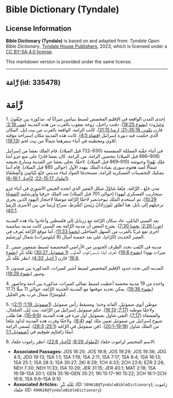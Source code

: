 # Bible Dictionary (Tyndale)

## License Information

**Bible Dictionary (Tyndale)** is based on and adapted from: _Tyndale Open Bible Dictionary_, [Tyndale House Publishers](https://tyndaleopenresources.com/), 2023, which is licensed under a [CC BY-SA 4.0 license](https://creativecommons.org/licenses/by-sa/4.0/legalcode.en).

This markdown version is provided under the same license.



--------------------------------

## رَّامَة (id: 335478)

رَّامَة
=======

1\. إحدى المدن الواقعة في الإقليم المخصص لسبط بنيامين ميراثًا له، مذكورة بين جِبْعُونَ وَبَئِيرُوتَ ([يشوع 18:25](https://ref.ly/Josh18:25)). دفنت راحيل، زوجة يعقوب بالقرب من هذه المدينة ([متى 2:18؛](https://ref.ly/Matt2:18) قارن [تكوين 35:16–21؛](https://ref.ly/Gen35:16-Gen35:21) [إرميا 31:15](https://ref.ly/Jer31:15)). كانت الرامة، الواقعة بالقرب من بيت إيل، المكان الذي حكمت فيه دبورة إسرائيل ([قضاة 4:5](https://ref.ly/Judg4:5)). كانت هذه المدينة مكان استراحة مؤقتة للاوي ومحظيته في أثناء سفرهما شمالًا من بيت لحم ([19:13](https://ref.ly/Judg19:13)).

في أثناء حِقْبَة المملكة المنقسمة (930–722 قبل الميلاد)، قام الملك بعشا من إسرائيل (908–886 قبل الميلاد) بتحصين الرامة. من الرامة، كان بعشا قادرًا على منع غزو آسَا مَلِكِ يَهُوذَا وجيوشه (910–869 قبل الميلاد). لاحقًا، تخلى بعشا عن المدينة وسارع بجيشه شمالًا لصد هجوم سوري بقيادة الملك بنهدد الأول (حوالي 885 قبل الميلاد). قام آسا بتفكيك التحصينات العسكرية للرامة، مستخدمًا المواد لبناء مدينتي جَبْعَ بَنْيَامِينَ وَٱلْمِصْفَاةَ ([1ملوك 15:17–22؛](https://ref.ly/1Kgs15:17-1Kgs15:22) [2أخبار 16:1–6](https://ref.ly/2Chr16:1-2Chr16:6)).

مدن جَبْعَ ، الرَّامَة، جِبْعَةُ شَاوُلَ شكل المعبر الذي اتخذه الجيش الآشوري في أثناء غزو سنحاريب العسكري ليهوذا (حوالي 701 قبل الميلاد) ضد الملك حزقيا وأورشليم ([إشعياء 10:29](https://ref.ly/Isa10:29)). ثم استخدم الملك نبوخذنصر لاحقًا الرَّامَة موضعًا لاحتجاز اليهود الذين يجري ترحيلهم إلى بابل. هنا أطلق نَبُوزَرَادَانُ رَئِيسُ ٱلشُّرَطِ، سراح إرميا من بين الأسرى ([إرميا 40:1](https://ref.ly/Jer40:1)).

بعد السبي البابلي، عاد سكان الرَّامَة مع زربابل إلى فلسطين وأعادوا بناء هذه المدينة ([عزرا 2:26؛](https://ref.ly/Ezra2:26) [نحميا 7:30](https://ref.ly/Neh7:30)). يقترح البعض أن مدينة الرَّامَة بعد السبي كانت مدينة بنيامينية أخرى تقع غربًا بالقرب من السهل الساحلي ([نحميا 11:33](https://ref.ly/Neh11:33)). أما موقع الرَّامَة يُعرف في العصر الحديث (الرّام)، على بعد خمسة أميال (8 كيلومترات) شمال أورشليم.

2\. مدينة في النّقب تحدد الطرف الجنوبي من الأراضي المخصصة لسبط شمعون ضمن ميراث يهوذا ([يشوع 19:8](https://ref.ly/Josh19:8))؛ تُعرف أيضًا باسم رَامُوتِ ٱلْجَنُوبِ ([1 صموئيل 30:27](https://ref.ly/1Sam30:27)) بَعْلَة بَئْرِ ([يشوع 19:8](https://ref.ly/Josh19:8)؛ قارن [1 أخبار 4:33](https://ref.ly/1Chr4:33)). *انظر* بَعْلَة بَئْر.

3\. المدينة التي تحدد حدود الإقليم المخصص لسبط أشير كميراث، المذكورة بين صيدون وصور ([يشوع 19:29](https://ref.ly/Josh19:29)).

4\. واحدة من 19 مدينة محصنة أعطيت لسبط نفتالي كميراث، مذكورة بين أدمة وحاصور ([يشوع 19:36](https://ref.ly/Josh19:36)). يمكن تحديد موقعها مع المدينة الحديثة الرَّامَة، حوالي 11 ميلًا (17\.7 كيلومترًا) شمال غرب بحر الجليل.

5\. موطن أبوي صموئيل، ألقانة وحنة؛ ومسقط رأس صموئيل ([1صموئيل 1:19؛](https://ref.ly/1Sam1:19) [2:11](https://ref.ly/1Sam2:11))؛ ولاحقًا موطنه ([7:17؛](https://ref.ly/1Sam7:17) [16:13](https://ref.ly/1Sam16:13)). حكم صموئيل إسرائيل من الرَّامَة، بيت إيل، الجلجال، والمصفاة ([7:17](https://ref.ly/1Sam7:17)). التقى شاول بصموئيل أول مرة في هذه المدينة ([9:6–10](https://ref.ly/1Sam9:6-1Sam9:10)). هنا طلب شيوخ إسرائيل من صموئيل تعيين ملك لهم ([8:4](https://ref.ly/1Sam8:4))، ولاحقًا وفرت هذه المدينة لداود ملجأ من الملك شاول ([19:18–20:1](https://ref.ly/1Sam19:18-1Sam20:1)). دُفن صموئيل في الرَّامَة ([25:1؛](https://ref.ly/1Sam25:1) [28:3](https://ref.ly/1Sam28:3)). تُسمى الرامة أيضًا رَامَتَايِم صُوفِيم في [1صموئيل 1:1](https://ref.ly/1Sam1:1).

6\. الاسم المختصر لراموت جلعاد ([2ملوك 8:29؛](https://ref.ly/2Kgs8:29) [2أخبار 22:6](https://ref.ly/2Chr22:6)). *انظر* راموت جلعاد.

* **Associated Passages:** JOS 18:25; JOS 19:8; JOS 19:29; JOS 19:36; JDG 4:5; JDG 19:13; 1SA 1:1; 1SA 1:19; 1SA 2:11; 1SA 7:17; 1SA 8:4; 1SA 16:13; 1SA 25:1; 1SA 28:3; 1SA 30:27; 2KI 8:29; 1CH 4:33; 2CH 22:6; EZR 2:26; NEH 7:30; NEH 11:33; ISA 10:29; JER 31:15; JER 40:1; MAT 2:18; 1SA 19:18–1SA 20:1; GEN 35:16–GEN 35:21; 1KI 15:17–1KI 15:22; 2CH 16:1–2CH 16:6; 1SA 9:6–1SA 9:10
* **Associated Articles:**  بَعْلَةِ بَئْرِ (ID: `509618@TyndaleBibleDictionary`); رَاموت جلعاد (ID: `490626@TyndaleBibleDictionary`)

